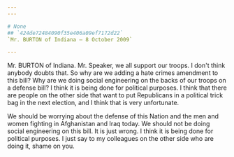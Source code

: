```yaml
---
---

# None
## `424de72484090f35e406a09ef7172d22`
`Mr. BURTON of Indiana — 8 October 2009`

---
```



Mr. BURTON of Indiana. Mr. Speaker, we all support our troops. I 
don't think anybody doubts that. So why are we adding a hate crimes 
amendment to this bill? Why are we doing social engineering on the 
backs of our troops on a defense bill? I think it is being done for 
political purposes. I think that there are people on the other side 
that want to put Republicans in a political trick bag in the next 
election, and I think that is very unfortunate.

We should be worrying about the defense of this Nation and the men 
and women fighting in Afghanistan and Iraq today. We should not be 
doing social engineering on this bill. It is just wrong. I think it is 
being done for political purposes. I just say to my colleagues on the 
other side who are doing it, shame on you.